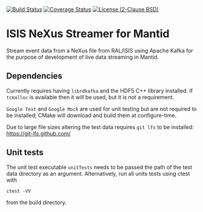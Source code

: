 [![Build Status](https://travis-ci.org/ScreamingUdder/isis_nexus_streamer_for_mantid.svg?branch=master)](https://travis-ci.org/ScreamingUdder/isis_nexus_streamer_for_mantid) [![Coverage Status](https://coveralls.io/repos/github/ScreamingUdder/isis_nexus_streamer_for_mantid/badge.svg?branch=master)](https://coveralls.io/github/ScreamingUdder/isis_nexus_streamer_for_mantid?branch=master) [![License (2-Clause BSD)](https://img.shields.io/badge/license-BSD%202--Clause-blue.svg)](https://github.com/ScreamingUdder/isis_nexus_streamer_for_mantid/blob/master/LICENSE)

# ISIS NeXus Streamer for Mantid
Stream event data from a NeXus file from RAL/ISIS using Apache Kafka for the purpose of development of live data streaming in Mantid.

## Dependencies
Currently requires having `librdkafka` and the HDF5 C++ library installed. If `tcmalloc` is available then it will be used, but it is not a requirement.

`Google Test` and `Google Mock` are used for unit testing but are not required to be installed; CMake will download and build them at configure-time.

Due to large file sizes altering the test data requires `git lfs` to be installed:
https://git-lfs.github.com/

## Unit tests
The unit test executable `unitTests` needs to be passed the path of the test data directory as an argument.
Alternatively, run all units tests using ctest with
```
ctest -VV
```
from the build directory.
